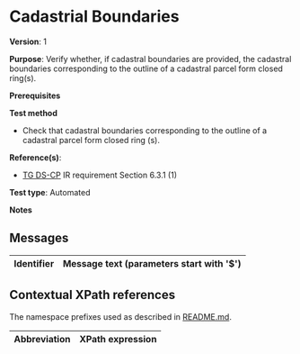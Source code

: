 # Cadastrial Boundaries

**Version**: 1

**Purpose**: Verify whether, if cadastral boundaries are provided, the cadastral boundaries corresponding to the outline of a cadastral parcel form closed ring(s).

**Prerequisites**

**Test method**

* Check that cadastral boundaries corresponding to the outline of a cadastral parcel form closed ring (s).

**Reference(s)**: 

* [TG DS-CP](http://inspire.ec.europa.eu/id/ats/data-cp/3.1/cp-as/README#ref_TG_DS_CP) IR requirement Section 6.3.1 (1)

**Test type**: Automated

**Notes**


## Messages

Identifier  |  Message text (parameters start with '$')
----------- | -------------------------------------------------------------------------

## Contextual XPath references

The namespace prefixes used as described in [README.md](http://inspire.ec.europa.eu/id/ats/data-hy/3.1/hy-gml/README#namespaces).

Abbreviation                                          |  XPath expression
----------------------------------------------------- | ------------------------------------------------------------------
